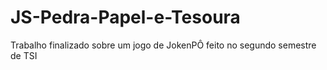 # JS-Pedra-Papel-e-Tesoura
Trabalho finalizado sobre um jogo de JokenPÔ feito no segundo semestre de TSI
